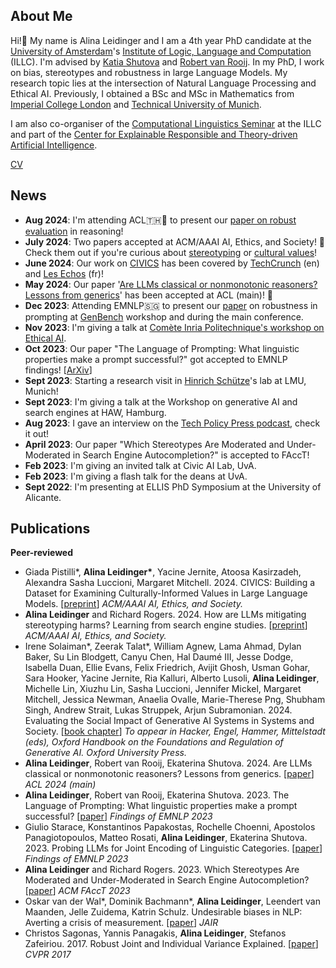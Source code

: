 ## About Me

Hi!👋 My name is Alina Leidinger and I am a 4th year PhD candidate at the <a href="https://www.uva.nl/">University of Amsterdam</a>'s <a href="https://www.illc.uva.nl/">Institute of Logic, Language and Computation</a> (ILLC). I'm advised by <a href="https://www.shutova.org/">Katia Shutova</a> and <a href="https://www.illc.uva.nl/People/person/1405/Prof-dr-Robert-van-Rooij">Robert van Rooij</a>. In my PhD, I work on bias, stereotypes and robustness in large Language Models. My research topic lies at the intersection of Natural Language Processing and Ethical AI. Previously, I obtained a BSc and MSc in Mathematics from <a href="https://www.imperial.ac.uk/">Imperial College London</a> and <a href="https://www.tum.de/en/">Technical University of Munich</a>.

I am also co-organiser of the <a href="https://projects.illc.uva.nl/LaCo/CLS/">Computational Linguistics Seminar</a> at the ILLC and part of the <a href="https://certain-ai.nl/">Center for Explainable
Responsible and Theory-driven Artificial Intelligence</a>. 

[CV](assets/CV_AlinaLeidinger.pdf)

## News
- **Aug 2024**: I'm attending ACL🇹🇭🐘 to present our <a href="https://aclanthology.org/2024.acl-short.51/">paper on robust evaluation</a> in reasoning! 
- **July 2024**: Two papers accepted at ACM/AAAI AI, Ethics, and Society! 🥳 Check them out if you're curious about <a href="https://arxiv.org/abs/2407.11733">stereotyping</a> or <a href="https://arxiv.org/abs/2405.13974">cultural values</a>!
- **June 2024**: Our work on <a href="https://arxiv.org/abs/2405.13974">CIVICS</a> has been covered by <a href="https://techcrunch.com/2024/06/06/study-finds-ai-models-hold-opposing-views-on-controversial-topics/?guccounter=1">TechCrunch</a> (en) and <a href="https://www.lesechos.fr/idees-debats/editos-analyses/lia-nen-a-pas-fini-avec-les-biais-2113572">Les Echos</a> (fr)! 
- **May 2024**: Our paper '<a href="https://aclanthology.org/2024.acl-short.51/">Are LLMs classical or nonmonotonic reasoners? Lessons from generics</a>' has been accepted at ACL (main)! 🎉
- **Dec 2023**: Attending EMNLP🇸🇬 to present our <a href="https://arxiv.org/abs/2311.01967">paper</a> on robustness in prompting at <a href="https://genbench.org/workshop/">GenBench</a> workshop and during the main conference.
- **Nov 2023**: I'm giving a talk at <a href="https://www.lix.polytechnique.fr/ethicalai/">Comète Inria Politechnique's workshop on Ethical AI</a>. 
- **Oct 2023**: Our paper "The Language of Prompting: What linguistic properties make a prompt successful?" got accepted to EMNLP findings! [<a href="https://arxiv.org/abs/2311.01967">ArXiv</a>]
- **Sept 2023**: Starting a research visit in <a href="https://schuetze.cis.lmu.de/">Hinrich Schütze</a>'s lab at LMU, Munich!
- **Sept 2023**: I'm giving a talk at the Workshop on generative AI and search engines at HAW, Hamburg.
- **Aug 2023**: I gave an interview on the <a href="https://twitter.com/techpolicypress/status/1695817590055002568">Tech Policy Press podcast</a>, check it out!
- **April 2023**: Our paper "Which Stereotypes Are Moderated and Under-Moderated in Search Engine Autocompletion?" is accepted to FAccT!
- **Feb 2023**: I'm giving an invited talk at Civic AI Lab, UvA.
- **Feb 2023**: I'm giving a flash talk for the deans at UvA.
- **Sept 2022**: I'm presenting at ELLIS PhD Symposium at the University of Alicante.

## Publications
**Peer-reviewed**
- Giada Pistilli\*, **Alina Leidinger\***, Yacine Jernite, Atoosa Kasirzadeh, Alexandra Sasha Luccioni, Margaret Mitchell. 2024. CIVICS: Building a Dataset for Examining Culturally-Informed Values in Large Language Models. [<a href="https://arxiv.org/abs/2405.13974">preprint</a>] *ACM/AAAI AI, Ethics, and Society.*
- **Alina Leidinger** and Richard Rogers. 2024. How are LLMs mitigating stereotyping harms? Learning from search engine studies. [<a href="https://arxiv.org/abs/2407.11733">preprint</a>] *ACM/AAAI AI, Ethics, and Society.*
- Irene Solaiman\*, Zeerak Talat\*, William Agnew, Lama Ahmad, Dylan Baker, Su Lin Blodgett, Canyu Chen, Hal Daumé III, Jesse Dodge, Isabella Duan, Ellie Evans, Felix Friedrich, Avijit Ghosh, Usman Gohar, Sara Hooker, Yacine Jernite, Ria Kalluri, Alberto Lusoli, **Alina Leidinger**, Michelle Lin, Xiuzhu Lin, Sasha Luccioni, Jennifer Mickel, Margaret Mitchell, Jessica Newman, Anaelia Ovalle, Marie-Therese Png, Shubham Singh, Andrew Strait, Lukas Struppek, Arjun Subramonian. 2024. Evaluating the Social Impact of Generative AI Systems in Systems and Society. [<a href="https://arxiv.org/abs/2306.05949">book chapter</a>] *To appear in Hacker, Engel, Hammer, Mittelstadt (eds), Oxford Handbook on the Foundations and Regulation of Generative AI. Oxford University Press.*
- **Alina Leidinger**, Robert van Rooij, Ekaterina Shutova. 2024. Are LLMs classical or nonmonotonic reasoners? Lessons from generics. [<a href="https://aclanthology.org/2024.acl-short.51/">paper</a>] *ACL 2024 (main)*
- **Alina Leidinger**, Robert van Rooij, Ekaterina Shutova. 2023. The Language of Prompting: What linguistic properties make a prompt successful? [<a href="https://aclanthology.org/2023.findings-emnlp.618/">paper</a>] *Findings of EMNLP 2023*
- Giulio Starace, Konstantinos Papakostas, Rochelle Choenni, Apostolos Panagiotopoulos, Matteo Rosati, **Alina Leidinger**, Ekaterina Shutova. 2023. Probing LLMs for Joint Encoding of Linguistic Categories. [<a href="https://aclanthology.org/2023.findings-emnlp.476/">paper</a>] *Findings of EMNLP 2023* 
- **Alina Leidinger** and Richard Rogers. 2023. Which Stereotypes Are Moderated and Under-Moderated in Search Engine Autocompletion? [<a href="https://doi.org/10.1145/3593013.3594062">paper</a>] *ACM FAccT 2023*
- Oskar van der Wal\*, Dominik Bachmann\*, **Alina Leidinger**, Leendert van Maanden, Jelle Zuidema, Katrin Schulz. Undesirable biases in NLP: Averting a crisis of measurement. [<a href="https://arxiv.org/pdf/2211.13709v2.pdf">paper</a>] *JAIR*
- Christos Sagonas, Yannis Panagakis, **Alina Leidinger**, Stefanos Zafeiriou. 2017. Robust Joint and Individual Variance Explained. [<a href="https://openaccess.thecvf.com/content_cvpr_2017/papers/Sagonas_Robust_Joint_and_CVPR_2017_paper.pdf">paper</a>] *CVPR 2017*
